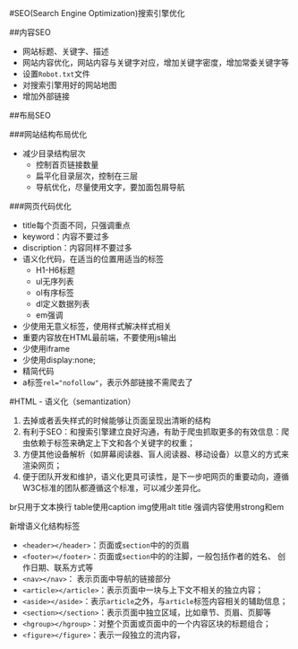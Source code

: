 #SEO(Search Engine Optimization)搜索引擎优化

##内容SEO
+ 网站标题、关键字、描述
+ 网站内容优化，网站内容与关键字对应，增加关键字密度，增加常委关键字等
+ 设置`Robot.txt`文件
+ 对搜索引擎用好的网站地图
+ 增加外部链接


##布局SEO

###网站结构布局优化
+ 减少目录结构层次
	* 控制首页链接数量
	* 扁平化目录层次，控制在三层
	* 导航优化，尽量使用文字，要加面包屑导航

###网页代码优化 
+ title每个页面不同，只强调重点
+ keyword：内容不要过多
+ discription：内容同样不要过多
+ 语义化代码，在适当的位置用适当的标签
	* H1-H6标题
	* ul无序列表
	* ol有序标签
	* dl定义数据列表
	* em强调
+ 少使用无意义标签，使用样式解决样式相关
+ 重要内容放在HTML最前端，不要使用js输出
+ 少使用iframe
+ 少使用display:none;
+ 精简代码
+ a标签`rel="nofollow"`，表示外部链接不需爬去了

#HTML - 语义化（semantization）
1. 去掉或者丢失样式的时候能够让页面呈现出清晰的结构
2. 有利于SEO：和搜索引擎建立良好沟通，有助于爬虫抓取更多的有效信息：爬虫依赖于标签来确定上下文和各个关键字的权重；
3. 方便其他设备解析（如屏幕阅读器、盲人阅读器、移动设备）以意义的方式来渲染网页；
4. 便于团队开发和维护，语义化更具可读性，是下一步吧网页的重要动向，遵循W3C标准的团队都遵循这个标准，可以减少差异化。

br只用于文本换行
table使用caption
img使用alt title
强调内容使用strong和em

新增语义化结构标签
+ `<header></header>`：页面或`section`中的的页眉
+ `<footer></footer>`：页面或`section`中的的注脚，一般包括作者的姓名、 创作日期、联系方式等
+ `<nav></nav>`： 表示页面中导航的链接部分
+ `<article></article>`：表示页面中一块与上下文不相关的独立内容；
+ `<aside></aside>`：表示`article`之外，与`article`标签内容相关的辅助信息；
+ `<section></section>`：表示页面中独立区域，比如章节、页眉、页脚等
+ `<hgroup></hgroup>`：对整个页面或页面中的一个内容区块的标题组合；
+ `<figure></figure>`：表示一段独立的流内容，




